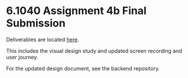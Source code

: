 # 6.1040 Assignment 4b Final Submission

Deliverables are located [here](deliverables/final).

This includes the visual design study and updated screen recording and user journey.

For the updated design document, see the backend repository.
